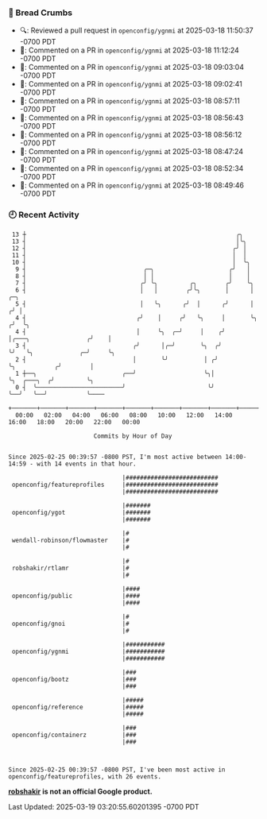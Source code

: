 ### 🍞 Bread Crumbs

 * 🔍: Reviewed a pull request in  `openconfig/ygnmi` at 2025-03-18 11:50:37 -0700 PDT
 * 💬: Commented on a PR in  `openconfig/ygnmi` at 2025-03-18 11:12:24 -0700 PDT
 * 💬: Commented on a PR in  `openconfig/ygnmi` at 2025-03-18 09:03:04 -0700 PDT
 * 💬: Commented on a PR in  `openconfig/ygnmi` at 2025-03-18 09:02:41 -0700 PDT
 * 💬: Commented on a PR in  `openconfig/ygnmi` at 2025-03-18 08:57:11 -0700 PDT
 * 💬: Commented on a PR in  `openconfig/ygnmi` at 2025-03-18 08:56:43 -0700 PDT
 * 💬: Commented on a PR in  `openconfig/ygnmi` at 2025-03-18 08:56:12 -0700 PDT
 * 💬: Commented on a PR in  `openconfig/ygnmi` at 2025-03-18 08:47:24 -0700 PDT
 * 💬: Commented on a PR in  `openconfig/ygnmi` at 2025-03-18 08:52:34 -0700 PDT
 * 💬: Commented on a PR in  `openconfig/ygnmi` at 2025-03-18 08:49:46 -0700 PDT

### 🕘 Recent Activity
```
 13 ┼                                                           ╭╮
 13 ┤                                                           │╰╮
 12 ┤                                                          ╭╯ │
 11 ┤                                                          │  │
 10 ┤                                                          │  ╰╮
  9 ┤                                 ╭─╮                     ╭╯   │
  8 ┤                                 │ │                     │    │
  7 ┤                                ╭╯ ╰╮         ╭╮        ╭╯    ╰╮
  6 ┤                                │   │        ╭╯╰╮       │      │                         ╭─╮
  5 ┤                                │   ╰╮      ╭╯  │      ╭╯      │                        ╭╯ │
  4 ┤                               ╭╯    │     ╭╯   ╰╮     │       ╰╮                      ╭╯  ╰╮
  4 ┤                               │     ╰╮  ╭─╯     │    ╭╯        │╭───╮                ╭╯    │
  3 ┤                              ╭╯      │╭─╯       ╰╮  ╭╯         ╰╯   ╰╮             ╭─╯     ╰╮
  2 ┤                              │       ╰╯          │ ╭╯                ╰╮           ╭╯        │
  1 ┼──╮                        ╭──╯                   ╰╮│                  ╰╮  ╭───╮  ╭╯         ╰╮
  0 ┤  ╰────────────────────────╯                       ╰╯                   ╰──╯   ╰──╯           ╰────
    +───────+───────+───────+───────+───────+───────+───────+───────+───────+───────+───────+───────+────
  00:00   02:00   04:00   06:00   08:00   10:00   12:00   14:00   16:00   18:00   20:00   22:00   00:00   

						Commits by Hour of Day


Since 2025-02-25 00:39:57 -0800 PST, I'm most active between 14:00-14:59 - with 14 events in that hour.

```



```
                                |##########################
 openconfig/featureprofiles     |##########################
                                |##########################

                                |#######
 openconfig/ygot                |#######
                                |#######

                                |#
 wendall-robinson/flowmaster    |#
                                |#

                                |#
 robshakir/rtlamr               |#
                                |#

                                |####
 openconfig/public              |####
                                |####

                                |#
 openconfig/gnoi                |#
                                |#

                                |###########
 openconfig/ygnmi               |###########
                                |###########

                                |###
 openconfig/bootz               |###
                                |###

                                |#####
 openconfig/reference           |#####
                                |#####

                                |###
 openconfig/containerz          |###
                                |###



Since 2025-02-25 00:39:57 -0800 PST, I've been most active in openconfig/featureprofiles, with 26 events.

```
**[robshakir](mailto:robjs@google.com) is not an official Google product.**  


Last Updated: 2025-03-19 03:20:55.60201395 -0700 PDT
